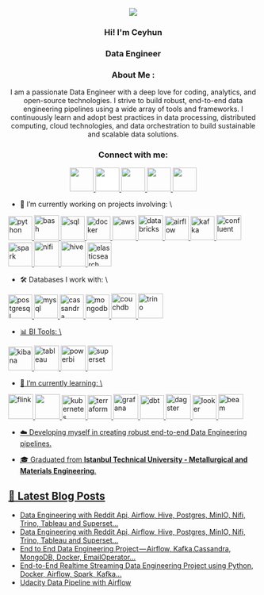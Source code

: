 <!-- Intro -->

<p align="center">
  <a href="https://github.com/CeyhunCoding"><img src="https://readme-typing-svg.herokuapp.com?font=Time+New+Roman&color=cyan&size=25&center=true&vCenter=true&width=600&height=100&lines=Hi+there!+I'm+Ceyhun+👋;Data+Engineer+|+Tech+Enthusiast;Building+Scalable+Data+Solutions;Turning+Data+into+Insights;Problem+Solver+|+Lifelong+Learner"></a>
</p>

<h3 align="center">Hi! I'm Ceyhun</h3>
<h3 align="center">Data Engineer</h3>

<!-- About Me -->

<h3 align="center">About Me :</h3>  
<p align="center">
I am a passionate Data Engineer with a deep love for coding, analytics, and open-source technologies. I strive to build robust, end-to-end data engineering pipelines using a wide array of tools and frameworks. I continuously learn and adopt best practices in data processing, distributed computing, cloud technologies, and data orchestration to build sustainable and scalable data solutions.
</p>

<!-- Socials --> 

<h3 align="center">Connect with me:</h3>  
<div align="center">
<a href="https://www.linkedin.com/in/akarce/" target="blank">
<img src="https://cdn1.iconfinder.com/data/icons/logotypes/32/circle-linkedin-512.png" style="height: 3rem"/>
</a>
<a href="https://medium.com/@akarce" target="blank">
<img src="https://cdn4.iconfinder.com/data/icons/social-media-circle-7/512/Medium_circle-512.png" style="height: 3rem; background-color:white"/>
</a>

<a href="mailto:akarceyh@gmail.com" target="blank">
<img src="https://img.icons8.com/ios-filled/500/gmail.png" style="height: 3rem"/>
</a>

<a href="https://discordapp.com/users/1072296526245789696" target="blank">
<img src="https://img.icons8.com/ios-filled/500/discord-logo.png" style="height: 3rem"/>
</a>

<a href="https://www.upwork.com/freelancers/~01121fd701a2e883f4" target="blank">
<img src="https://www.svgrepo.com/show/331630/upwork.svg" style="height: 3rem"/>
</a>
</div>


- 🔭 I’m currently working on projects involving: \
  
<a href="https://www.python.org/" target="_blank"> <img src="https://cdn.icon-icons.com/icons2/1508/PNG/512/python_104451.png" alt="python"  style="height: 3rem"/> </a>
<a href="https://www.gnu.org/software/bash/"><img height="50" src="https://user-images.githubusercontent.com/25181517/192158606-7c2ef6bd-6e04-47cf-b5bc-da2797cb5bda.png" alt="bash" >
<a href="https://tr.wikipedia.org/wiki/SQL" target="_blank"> <img src="https://img.icons8.com/external-bearicons-blue-bearicons/512/external-SQL-file-extension-bearicons-blue-bearicons.png" alt="sql"  style="height: 3rem"/> </a>
<a href="https://www.docker.com/" target="_blank"> <img src="https://img.icons8.com/color/512/docker.png" alt="docker"  style="height: 3rem"/> </a>
<a href="https://aws.amazon.com/" target="_blank"> <img src="https://img.icons8.com/color/512/amazon-web-services.png" alt="aws"  style="height: 3rem"/> </a>
<a href="https://www.databricks.com/"> <img height="50" src="https://user-images.githubusercontent.com/25181517/197845567-86a09ca9-d96f-42c4-9ab1-8bce95ab000d.png" alt="databricks" >
<a href="https://airflow.apache.org/" target="_blank"> <img src="https://www.svgrepo.com/show/353380/airflow.svg" alt="airflow" alt="airflow"  style="height: 3rem"/> </a>
<a href="https://kafka.apache.org/" target="_blank"> <img src="https://upload.wikimedia.org/wikipedia/commons/0/0a/Apache_kafka-icon.svg" alt="kafka" alt="kafka"  style="height: 3rem"/> </a>
<a href="https://www.confluent.io/" target="_blank"> <img height="50" src="https://companieslogo.com/img/orig/CFLT-c4a50286.png" alt="confluent" >
<a href="https://spark.apache.org/" target="_blank"> <img src="https://ignos.blog/wp-content/uploads/2022/06/apachesparklogo-e1655475818894.png" alt="spark" alt="spark"  style="height: 3rem"/> </a>
<a href="https://nifi.apache.org/"> <img height="50" src="https://upload.wikimedia.org/wikipedia/commons/f/ff/Apache-nifi-logo.svg" alt="nifi" >
<a href="https://hive.apache.org/"> <img height="50" src="https://upload.wikimedia.org/wikipedia/commons/b/bb/Apache_Hive_logo.svg" alt="hive" >
<a href="https://www.elastic.co/elasticsearch" target="_blank"> <img src="https://img.icons8.com/color/512/elasticsearch.png" alt="elasticsearch"  style="height: 3rem"/> </a>
<!-- Commented out
<a href="https://cloud.google.com/" target="_blank"> <img src="https://www.sophos.com/sites/default/files/2022-02/googlecloud.png" alt="gcp" style="height: 3rem"/> </a>
 -->
- 🛠️ Databases I work with: \
  
<a href="https://www.postgresql.org/" target="_blank"> <img src="https://img.icons8.com/color/512/postgreesql.png" alt="postgresql"  style="height: 3rem"/> </a>
<a href="https://www.mysql.com/" target="_blank"> <img src="https://img.icons8.com/color/512/mysql-logo.png" alt="mysql"  style="height: 3rem"/> </a>
<a href="https://cassandra.apache.org/_/index.html" target="_blank"> <img src="https://upload.wikimedia.org/wikipedia/commons/5/5e/Cassandra_logo.svg" alt="cassandra"  style="height: 3rem"/> </a>
<a href="https://www.mongodb.com/" target="_blank"> <img src="https://www.opc-router.de/wp-content/uploads/2021/03/mongodb_thumbnail.png" alt="mongodb"  style="height: 3rem"/> </a>
<a href="https://couchdb.apache.org/"><img height="50" src="https://user-images.githubusercontent.com/25181517/188324073-16ec2fcc-e7d5-401a-9dbf-7c26f23c325f.png" alt="couchdb" > 
<a href="https://trino.io/"> <img height="50" src="https://upload.wikimedia.org/wikipedia/commons/5/57/Trino-logo-w-bk.svg" alt="trino" >
<!-- Commented out
<a href="https://redis.io/"><img height="50" src="https://user-images.githubusercontent.com/25181517/182884894-d3fa6ee0-f2b4-4960-9961-64740f533f2a.png">
 -->
- 📊 BI Tools: \
  
<a href="https://www.elastic.co/kibana" target="_blank"> <img src="https://brandslogos.com/wp-content/uploads/images/large/elastic-kibana-logo.png" alt="kibana"  style="height: 3rem"/> </a>
<a href="https://www.tableau.com/"> <img height="50" src="https://logos-world.net/wp-content/uploads/2021/10/Tableau-Symbol.png" alt="tableau" >
<a href="https://app.powerbi.com/"> <img height="50" src="https://upload.wikimedia.org/wikipedia/commons/c/cf/New_Power_BI_Logo.svg" alt="powerbi" >
<a href="https://superset.apache.org/"> <img height="50" src="https://seeklogo.com/images/S/superset-icon-logo-D70353ADD5-seeklogo.com.png" alt="superset" >
<!-- Commented out
<a href="https://studio3t.com/"> <img height="50" src="https://studio3t.com/wp-content/themes/s3t-2020/images/logo-pos.svg" alt="studio3t" >
<a href="https://dbeaver.io/"> <img height="50" src="https://upload.wikimedia.org/wikipedia/commons/b/b5/DBeaver_logo.svg" alt="dbeaver" >
 -->

- 🌱 I’m currently learning: \
  
<a href="https://flink.apache.org/" target="_blank"> <img height="50" src="https://flink.apache.org/img/logo/png/200/flink_squirrel_200_color.png" alt="flink" >
<a href="https://neo4j.com//" target="_blank"> <img height="50" src="https://user-images.githubusercontent.com/25181517/182884027-02cf00e4-6ac5-49a8-816d-3287a26bc5b4.png">
<a href="https://kubernetes.io/" target="_blank"> <img src="https://upload.wikimedia.org/wikipedia/labs/b/ba/Kubernetes-icon-color.svg" alt="kubernetes"  style="height: 3rem"/> </a>
<a href="https://www.terraform.io/" target="_blank"> <img src="https://ms-devlabs.gallerycdn.vsassets.io/extensions/ms-devlabs/custom-terraform-tasks/0.1.23/1692742494795/Microsoft.VisualStudio.Services.Icons.Default" alt="terraform"  style="height: 3rem"/> </a>
<a href="https://grafana.com/" target="_blank"> <img height="50" src="https://user-images.githubusercontent.com/25181517/182534075-4962068b-4407-46c2-ac67-ddcb86af30cc.png" alt="grafana" > 
<a href="https://www.getdbt.com/" target="_blank"> <img src="https://seeklogo.com/images/D/dbt-logo-500AB0BAA7-seeklogo.com.png" alt="dbt"  style="height: 3rem"/> </a>
<a href="https://dagster.io/" target="_blank"> <img height="50" src="https://dagster.io/images/brand/logos/dagster-reversed-mark.png" alt="dagster" >
 <a href="https://lookerstudio.google.com/" target="_blank"> <img src="https://www.svgrepo.com/show/354012/looker-icon.svg" alt="looker"  style="height: 3rem"/> </a>
<a href="https://beam.apache.org/" target="_blank"> <img height="50" src="https://beam.apache.org/images/logos/full-color/nameless/beam-logo-full-color-nameless-500.png" alt="beam" >
<!-- Commented out
<a href="https://graphql.org/"> <img height="50" src="https://user-images.githubusercontent.com/25181517/192107856-aa92c8b1-b615-47c3-9141-ed0d29a90239.png" alt="graphql" >
<a href="https://grpc.io/"> <img height="50" src="https://user-images.githubusercontent.com/25181517/192107855-e669c777-9172-49c5-b7e0-404e29df0fee.png" alt="grpc" >
 <a href="https://www.snowflake.com/en/" target="_blank"> <img src="https://cdn.icon-icons.com/icons2/2699/PNG/512/snowflake_logo_icon_167979.png" alt="snowflake"  style="height: 3rem"/> </a>
 -->

- ☁️ Developing myself in creating robust end-to-end Data Engineering pipelines.

- 🎓 Graduated from **Istanbul Technical University - Metallurgical and Materials Engineering**.

## 📝 Latest Blog Posts
<!-- BLOG-POST-LIST:START -->
- [Data Engineering with Reddit Api, Airflow, Hive, Postgres, MinIO, Nifi, Trino, Tableau and Superset…](https://towardsdev.com/data-engineering-with-reddit-api-airflow-hive-postgres-minio-nifi-trino-tableau-and-superset-c5dd71483151?source=rss-b1986c49ca90------2)
- [Data Engineering with Reddit Api, Airflow, Hive, Postgres, MinIO, Nifi, Trino, Tableau and Superset…](https://towardsdev.com/data-engineering-with-reddit-api-airflow-hive-postgres-minio-nifi-trino-tableau-and-superset-6a35bff30fd0?source=rss-b1986c49ca90------2)
- [End to End Data Engineering Project — Airflow, Kafka,Cassandra, MongoDB, Docker, EmailOperator…](https://towardsdev.com/end-to-end-data-engineering-project-airflow-kafka-cassandra-mongodb-docker-emailoperator-07d48d27bee2?source=rss-b1986c49ca90------2)
- [End-to-End Realtime Streaming Data Engineering Project using Python, Docker, Airflow, Spark, Kafka…](https://medium.com/towards-data-engineering/end-to-end-realtime-streaming-data-engineering-project-using-python-docker-airflow-spark-kafka-ab1568c2ad13?source=rss-b1986c49ca90------2)
- [Udacity Data Pipeline with Airflow](https://medium.com/@akarce/udacity-data-pipeline-with-airflow-60f04f99efed?source=rss-b1986c49ca90------2)
<!-- BLOG-POST-LIST:END -->
